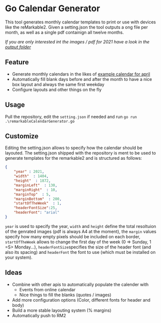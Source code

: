 # Go Calendar Generator

This tool generates monthly calendar templates to print or use with devices like the reMarkable2.
Given a setting.json the tool outputs a ong file per month, as well as a single pdf containign all twelve months.

*If you are only interested int the images / pdf for 2021 have a look in the [output folder](https://github.com/floAr/CalenderGeneratorGo/tree/main/output)*

## Feature
* Generate monthly calendars in the likes of [example calendar for april](https://github.com/floAr/CalenderGeneratorGo/blob/main/example.png "example calendar for april")
* Automatically fill blank days before and after the month to have a nice box layout and always the same first weekday
* Configure layouts and other things on the fly

## Usage
Pull the repository, edit the `setting.json` if needed and run `go run .\remarkableCalendarGenerator.go`

## Customize

Editing the setting.json allows to specify how the calendar should be layouted. The setting.json shipped with the repository is ment to be used to generate templates for the remarkable2 and is structured as follows:

~~~json
{
    "year" : 2021, 
    "width"  : 1404,
    "height"  : 1872,
    "marginLeft"  : 130,
    "marginRight"  : 10,
    "marginTop"  : 5,
    "marginBottom"  : 200,
    "startOfTheWeek"  : 1,
    "headerFontSize":25,
    "headerFont": "arial"
}
~~~
`year` is used to specify the year, `width` and `height` define the total resoltuion of the genrated images (pdf is always A4 at the moment), the `margin` values specify how many empty pixels should be included on each border, `startOfTheWeek` allows to change the first day of the week (0 => Sunday, 1 =S> Monday...), `headerFontSize`specifies the size of the header font (and also its spacing) and `headerFont` the font to use (which must be installed on your system).

## Ideas
* Combine with other apis to automatically populate the calender with
   * Events from online calendar
   * Nice things to fill the blanks (quotes / images)
* Add more configuration options (Color, different fonts for header and body)
* Build a more stable layouting system (% margins)
* Automatically push to RM2
